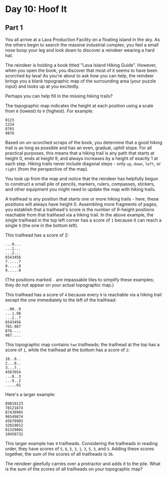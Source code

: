 # Day 10: Hoof It

## Part 1

You all arrive at a Lava Production Facility on a floating island in the sky. As
the others begin to search the massive industrial complex, you feel a small nose
boop your leg and look down to discover a reindeer wearing a hard hat.

The reindeer is holding a book titled "Lava Island Hiking Guide". However, when
you open the book, you discover that most of it seems to have been scorched by
lava! As you're about to ask how you can help, the reindeer brings you a blank
topographic map of the surrounding area (your puzzle input) and looks up at you
excitedly.

Perhaps you can help fill in the missing hiking trails?

The topographic map indicates the height at each position using a scale from `0`
(lowest) to `9` (highest). For example:

```pre
0123
1234
8765
9876
```

Based on un-scorched scraps of the book, you determine that a good hiking trail
is as long as possible and has an even, gradual, uphill slope. For all practical
purposes, this means that a hiking trail is any path that starts at height 0,
ends at height 9, and always increases by a height of exactly 1 at each step.
Hiking trails never include diagonal steps - only `up`, `down`, `left`, or
`right` (from the perspective of the map).

You look up from the map and notice that the reindeer has helpfully begun to
construct a small pile of pencils, markers, rulers, compasses, stickers, and
other equipment you might need to update the map with hiking trails.

A trailhead is any position that starts one or more hiking trails - here, these
positions will always have height 0. Assembling more fragments of pages, you
establish that a trailhead's score is the number of 9-height positions reachable
from that trailhead via a hiking trail. In the above example, the single
trailhead in the top left corner has a score of `1` because it can reach a
single `9` (the one in the bottom left).

This trailhead has a score of 2:

```pre
...0...
...1...
...2...
6543456
7.....7
8.....8
9.....9
```

(The positions marked `.` are impassable tiles to simplify these examples; they do
not appear on your actual topographic map.)

This trailhead has a score of `4` because every `9` is reachable via a hiking
trail except the one immediately to the left of the trailhead:

```pre
..90..9
...1.98
...2..7
6543456
765.987
876....
987....
```

This topographic map contains `two` trailheads; the trailhead at the top has a
score of `1`, while the trailhead at the bottom has a score of `2`:

```pre
10..9..
2...8..
3...7..
4567654
...8..3
...9..2
.....01
```

Here's a larger example:

```pre
89010123
78121874
87430965
96549874
45678903
32019012
01329801
10456732
```

This larger example has `9` trailheads. Considering the trailheads in reading
order, they have scores of `5`, `6`, `5`, `3`, `1`, `3`, `5`, `3`, and `5`.
Adding these scores together, the sum of the scores of all trailheads is `36`.

The reindeer gleefully carries over a protractor and adds it to the pile. What
is the sum of the scores of all trailheads on your topographic map?
